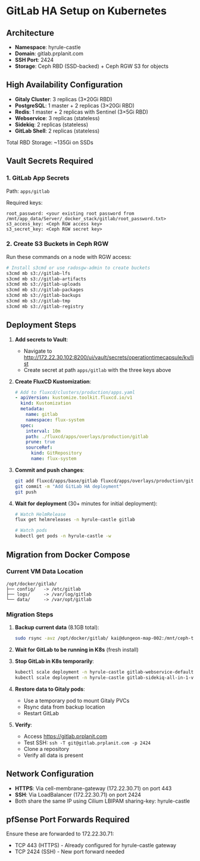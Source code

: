 # GitLab HA Setup on Kubernetes

## Architecture
- **Namespace**: hyrule-castle
- **Domain**: gitlab.prplanit.com
- **SSH Port**: 2424
- **Storage**: Ceph RBD (SSD-backed) + Ceph RGW S3 for objects

## High Availability Configuration
- **Gitaly Cluster**: 3 replicas (3×20Gi RBD)
- **PostgreSQL**: 1 master + 2 replicas (3×20Gi RBD)
- **Redis**: 1 master + 2 replicas with Sentinel (3×5Gi RBD)
- **Webservice**: 3 replicas (stateless)
- **Sidekiq**: 2 replicas (stateless)
- **GitLab Shell**: 2 replicas (stateless)

Total RBD Storage: ~135Gi on SSDs

## Vault Secrets Required

### 1. GitLab App Secrets
Path: `apps/gitlab`

Required keys:
```
root_password: <your existing root password from /mnt/app_data/Server/_docker_stack/gitlab/root_password.txt>
s3_access_key: <Ceph RGW access key>
s3_secret_key: <Ceph RGW secret key>
```

### 2. Create S3 Buckets in Ceph RGW

Run these commands on a node with RGW access:
```bash
# Install s3cmd or use radosgw-admin to create buckets
s3cmd mb s3://gitlab-lfs
s3cmd mb s3://gitlab-artifacts
s3cmd mb s3://gitlab-uploads
s3cmd mb s3://gitlab-packages
s3cmd mb s3://gitlab-backups
s3cmd mb s3://gitlab-tmp
s3cmd mb s3://gitlab-registry
```

## Deployment Steps

1. **Add secrets to Vault**:
   - Navigate to http://172.22.30.102:8200/ui/vault/secrets/operationtimecapsule/kv/list
   - Create secret at path `apps/gitlab` with the three keys above

2. **Create FluxCD Kustomization**:
   ```yaml
   # Add to fluxcd/clusters/production/apps.yaml
   - apiVersion: kustomize.toolkit.fluxcd.io/v1
     kind: Kustomization
     metadata:
       name: gitlab
       namespace: flux-system
     spec:
       interval: 10m
       path: ./fluxcd/apps/overlays/production/gitlab
       prune: true
       sourceRef:
         kind: GitRepository
         name: flux-system
   ```

3. **Commit and push changes**:
   ```bash
   git add fluxcd/apps/base/gitlab fluxcd/apps/overlays/production/gitlab
   git commit -m "Add GitLab HA deployment"
   git push
   ```

4. **Wait for deployment** (30+ minutes for initial deployment):
   ```bash
   # Watch HelmRelease
   flux get helmreleases -n hyrule-castle gitlab

   # Watch pods
   kubectl get pods -n hyrule-castle -w
   ```

## Migration from Docker Compose

### Current VM Data Location
```
/opt/docker/gitlab/
├── config/   -> /etc/gitlab
├── logs/     -> /var/log/gitlab
└── data/     -> /var/opt/gitlab
```

### Migration Steps

1. **Backup current data** (8.1GB total):
   ```bash
   sudo rsync -avz /opt/docker/gitlab/ kai@dungeon-map-002:/mnt/ceph-treasure-chest/gitlab-backup/
   ```

2. **Wait for GitLab to be running in K8s** (fresh install)

3. **Stop GitLab in K8s temporarily**:
   ```bash
   kubectl scale deployment -n hyrule-castle gitlab-webservice-default --replicas=0
   kubectl scale deployment -n hyrule-castle gitlab-sidekiq-all-in-1-v2 --replicas=0
   ```

4. **Restore data to Gitaly pods**:
   - Use a temporary pod to mount Gitaly PVCs
   - Rsync data from backup location
   - Restart GitLab

5. **Verify**:
   - Access https://gitlab.prplanit.com
   - Test SSH: `ssh -T git@gitlab.prplanit.com -p 2424`
   - Clone a repository
   - Verify all data is present

## Network Configuration

- **HTTPS**: Via cell-membrane-gateway (172.22.30.71) on port 443
- **SSH**: Via LoadBalancer (172.22.30.71) on port 2424
- Both share the same IP using Cilium LBIPAM sharing-key: hyrule-castle

## pfSense Port Forwards Required

Ensure these are forwarded to 172.22.30.71:
- TCP 443 (HTTPS) - Already configured for hyrule-castle gateway
- TCP 2424 (SSH) - New port forward needed
